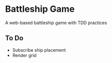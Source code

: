 # Battleship Game

A web-based battleship game with TDD practices

## To Do

- Subscribe ship placement
- Render grid
